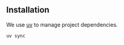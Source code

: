 ## Installation

We use [uv](https://docs.astral.sh/uv/) to manage project dependencies.

```bash
uv sync
```
